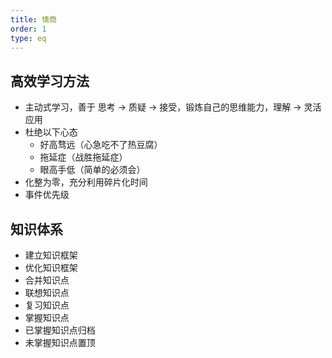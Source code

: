 ```yaml
---
title: 情商
order: 1
type: eq
---
```


## 高效学习方法

- 主动式学习，善于 思考 -> 质疑 -> 接受，锻炼自己的思维能力，理解 -> 灵活应用
- 杜绝以下心态
  - 好高骛远（心急吃不了热豆腐）
  - 拖延症（战胜拖延症）
  - 眼高手低（简单的必须会）
- 化整为零，充分利用碎片化时间
- 事件优先级

## 知识体系

- 建立知识框架
- 优化知识框架
- 合并知识点
- 联想知识点
- 复习知识点
- 掌握知识点
- 已掌握知识点归档
- 未掌握知识点置顶

